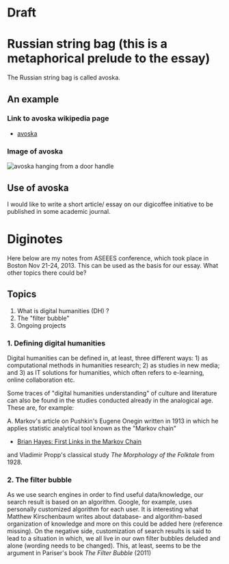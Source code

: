 Draft
=====

# Russian string bag (this is a metaphorical prelude to the essay)

The Russian string bag is called avoska.

## An example
### Link to avoska wikipedia page
- [avoska](http://en.wikipedia.org/wiki/String_bag)

### Image of avoska

![avoska hanging from a door handle](http://upload.wikimedia.org/wikipedia/commons/c/cf/Avoska.jpg)

## Use of avoska



I would like to write a short article/ essay on our digicoffee initiative to be published in some academic journal.

# Diginotes
Here below are my notes from ASEEES conference, which took place in Boston Nov 21-24, 2013. This can be used as the basis for our essay. What other topics there could be?
## Topics
1. What is digital humanities (DH) ?
2. The "filter bubble"
3. Ongoing projects

### 1. Defining digital humanities

Digital humanities can be defined in, at least, three different ways: 1) as computational methods in humanities research; 2) as studies in new media; and 3) as IT solutions for humanities, which often refers to e-learning, online collaboration etc.

Some traces of "digital humanities understanding" of culture and literature can also be found  in the studies conducted already in the analogical age. These are, for example:

A. Markov's article on Pushkin's Eugene Onegin written in 1913 in which he applies statistic analytical tool known as the "Markov chain"
- [Brian Hayes: First Links in the Markov Chain](http://www.americanscientist.org/libraries/documents/201321152149545-2013-03Hayes.pdf)

and Vladimir Propp's classical study *The Morphology of the Folktale* from 1928.

### 2. The filter bubble

As we use search engines in order to find useful data/knowledge, our search result is based on an algorithm. Google, for example, uses personally customized algorithm for each user. It is interesting what Matthew Kirschenbaum writes about database- and algorithm-based organization of knowledge and more on this could be added here (reference missing). On the negative side, customization of search results is said to lead to a situation in which, we all live in our own filter bubbles deluded and alone (wording needs to be changed). This, at least, seems to be the argument in Pariser's book *The Filter Bubble* (2011)
